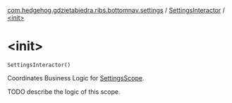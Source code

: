 [com.hedgehog.gdzietabiedra.ribs.bottomnav.settings](../index.md) / [SettingsInteractor](index.md) / [&lt;init&gt;](./-init-.md)

# &lt;init&gt;

`SettingsInteractor()`

Coordinates Business Logic for [SettingsScope](#).

TODO describe the logic of this scope.

